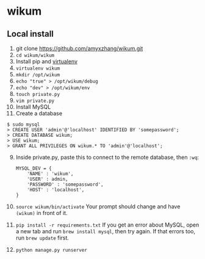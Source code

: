 # wikum

## Local install

1. git clone https://github.com/amyxzhang/wikum.git
2. `cd wikum/wikum`
2. Install pip and [virtualenv](https://virtualenv.pypa.io/en/latest/)
3. `virtualenv wikum`
3. `mkdir /opt/wikum`
3. `echo "true" > /opt/wikum/debug`
4. `echo "dev" > /opt/wikum/env`
5. `touch private.py`
6. `vim private.py`
7. Install MySQL
8. Create a database

```mysql
$ sudo mysql
> CREATE USER 'admin'@'localhost' IDENTIFIED BY 'somepassword';
> CREATE DATABASE wikum;
> USE wikum;
> GRANT ALL PRIVILEGES ON wikum.* TO 'admin'@'localhost';
```

9. Inside private.py, paste this to connect to the remote database, then `:wq`: 
	```
	MYSQL_DEV = {
	    'NAME' : 'wikum',
	    'USER' : admin,
	    'PASSWORD' : 'somepassword',
	    'HOST' : 'localhost',  
	}
	```
	
10. `source wikum/bin/activate` Your prompt should change and have `(wikum)` in front of it.
11. `pip install -r requirements.txt` If you get an error about MySQL, open a new tab and run `brew install mysql`, then try again. If that errors too, run `brew update` first.
12. `python manage.py runserver`

